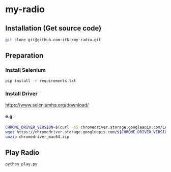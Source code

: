 # my-radio

## Installation (Get source code)

```bash
git clone git@github.com:itkr/my-radio.git
```

## Preparation

### Install Selenium

```bash
pip install -r requirements.txt
```

### Install Driver

https://www.seleniumhq.org/download/

#### e.g.

```bash
CHROME_DRIVER_VERSION=$(curl -sS chromedriver.storage.googleapis.com/LATEST_RELEASE)
wget https://chromedriver.storage.googleapis.com/${CHROME_DRIVER_VERSION}/chromedriver_mac64.zip
unzip chromedriver_mac64.zip
```

## Play Radio

```bash
python play.py
```
